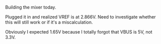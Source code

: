
Building the mixer today.

Plugged it in and realized VREF is at 2.866V. Need to investigate whether this will still work or if it's a miscalculation. 

Obviously I expected 1.65V because I totally forgot that VBUS is 5V, not 3.3V.

